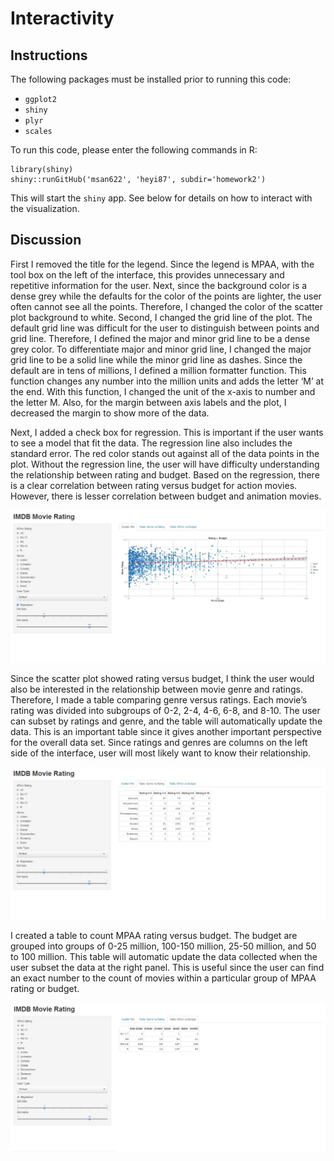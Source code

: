 Interactivity
==============================

## Instructions ##

The following packages must be installed prior to running this code:

- `ggplot2`
- `shiny`
- `plyr`
- `scales`


To run this code, please enter the following commands in R:

```
library(shiny)
shiny::runGitHub('msan622', 'heyi87', subdir='homework2')
```

This will start the `shiny` app. See below for details on how to interact with the visualization.

## Discussion ##

First I removed the title for the legend. Since the legend is  MPAA, with the tool box on the left of the interface, this provides unnecessary and repetitive information for the user. Next, since the background color is a dense grey while the defaults for the color of the points are lighter, the user often cannot see all the points. Therefore, I changed the color of the scatter plot background to white.  Second, I changed the grid line of the plot. The default grid line was difficult for the user to distinguish between points and grid line. Therefore, I defined the major and minor grid line to be a dense grey color. To differentiate major and minor grid line, I changed the major grid line to be a solid line while the minor grid line as dashes.  Since the default are in tens of millions, I defined a million formatter function. This function changes any number into the million units and adds the letter ‘M’ at the end. With this function, I changed the unit of the x-axis to number and the letter M. Also, for the margin between axis labels and the plot, I decreased the margin to show more of the data. 

Next, I added a check box for regression. This is important if the user wants to see a model that fit the data. The regression line also includes the standard error. The red color stands out against all of the data points in the plot. Without the regression line, the user will have difficulty understanding the relationship between rating and budget. Based on the regression, there is a clear correlation between rating versus budget for action movies. However, there is lesser correlation between budget and animation movies.  

![IMAGE](scatPlot.jpg)

Since the scatter plot showed rating versus budget, I think the user would also be interested in the relationship between movie genre and ratings. Therefore, I made a table comparing genre versus ratings. Each movie’s rating was divided into subgroups of 0-2, 2-4, 4-6, 6-8, and 8-10. The user can subset by ratings and genre, and the table will automatically update the data. This is an important table since it gives another important perspective for the overall data set. Since ratings and genres are columns on the left side of the interface, user will most likely want to know their relationship.

![IMAGE](genreTable.jpg)

I created a table to count MPAA rating versus budget. The budget are grouped into groups of 0-25 million, 100-150 million, 25-50 million, and 50 to 100 million. This table will automatic update the data collected when the user subset the data at the right panel. This is useful since the user can find an exact number to the count of movies within a particular group of MPAA rating or budget. 

![IMAGE](mpaaTable.jpg)

